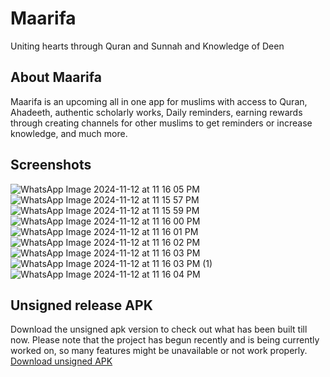 # Maarifa

Uniting hearts through Quran and Sunnah and Knowledge of Deen

## About Maarifa

Maarifa is an upcoming all in one app for muslims with access to Quran, Ahadeeth, authentic scholarly works, Daily reminders, earning rewards through creating channels for other muslims to get reminders or increase knowledge, and much more. 

## Screenshots

![WhatsApp Image 2024-11-12 at 11 16 05 PM](https://github.com/user-attachments/assets/fe092c0b-afe8-4c87-8ebd-eb1b40a3adc3)
![WhatsApp Image 2024-11-12 at 11 15 57 PM](https://github.com/user-attachments/assets/1288c341-8bf0-4d3e-b138-aa9834b13b3c)
![WhatsApp Image 2024-11-12 at 11 15 59 PM](https://github.com/user-attachments/assets/0969b954-31ea-4650-a269-8b2dac0b337f)
![WhatsApp Image 2024-11-12 at 11 16 00 PM](https://github.com/user-attachments/assets/6450724f-ab33-40ae-80cb-f644de774f51)
![WhatsApp Image 2024-11-12 at 11 16 01 PM](https://github.com/user-attachments/assets/73edb9e1-1a09-4bcc-a0a7-e830febff5e9)
![WhatsApp Image 2024-11-12 at 11 16 02 PM](https://github.com/user-attachments/assets/ffcafa01-4da6-4e1b-b3b1-4dfb04a31d61)
![WhatsApp Image 2024-11-12 at 11 16 03 PM](https://github.com/user-attachments/assets/9b34cf4e-a603-44e9-82cb-b583803a2abe)
![WhatsApp Image 2024-11-12 at 11 16 03 PM (1)](https://github.com/user-attachments/assets/7d8f614e-56ac-44c8-9125-17b9b229e6be)
![WhatsApp Image 2024-11-12 at 11 16 04 PM](https://github.com/user-attachments/assets/f6c52423-f2b3-47a4-8b01-7d3d005dfa08)

## Unsigned release APK
Download the unsigned apk version to check out what has been built till now. Please note that the project has begun recently and is being currently worked on, so many features might be unavailable or not work properly.  
[Download unsigned APK](https://github.com/LaibaIstkar/Maarifa/raw/main/app-release.apk)
